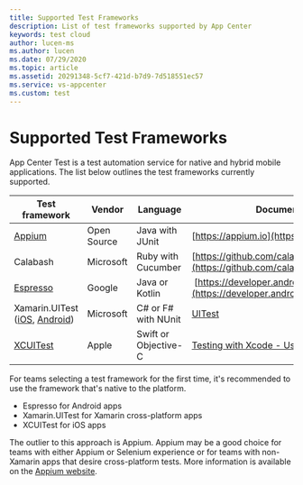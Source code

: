 ```yaml
---
title: Supported Test Frameworks
description: List of test frameworks supported by App Center
keywords: test cloud
author: lucen-ms
ms.author: lucen
ms.date: 07/29/2020
ms.topic: article
ms.assetid: 20291348-5cf7-421d-b7d9-7d518551ec57
ms.service: vs-appcenter
ms.custom: test
---
```


# Supported Test Frameworks

App Center Test is a test automation service for native and hybrid mobile applications. The list below outlines the test frameworks currently supported.

| Test framework | Vendor      | Language | Documentation & resources                |
| -------------- | ----------- | ---------|----------------------------------------- |
| [Appium](~/test-cloud/frameworks/appium/index.md) | Open Source | Java with JUnit | [https://appium.io](https://appium.io) |
| Calabash       | Microsoft   | Ruby with Cucumber | [https://github.com/calabash/calabash-ios](https://github.com/calabash/calabash-ios) |
| [Espresso](~/test-cloud/frameworks/espresso/index.md) | Google | Java or Kotlin | [https://developer.android.com/training/testing/espresso/](https://developer.android.com/training/testing/espresso/) |
| Xamarin.UITest ([iOS](~/test-cloud/frameworks/uitest/ios/index.md), [Android](~/test-cloud/frameworks/uitest/android/index.md)) | Microsoft | C# or F# with NUnit | [UITest](~/test-cloud/frameworks/uitest/index.md) |
| [XCUITest](~/test-cloud/frameworks/xcuitest/index.md) | Apple | Swift or Objective-C | [Testing with Xcode - User Interface Testing](https://developer.apple.com/library/content/documentation/DeveloperTools/Conceptual/testing_with_xcode/chapters/09-ui_testing.html) |

For teams selecting a test framework for the first time, it's recommended to use the framework that's native to the platform.

- Espresso for Android apps
- Xamarin.UITest for Xamarin cross-platform apps
- XCUITest for iOS apps

The outlier to this approach is Appium. Appium may be a good choice for teams with either Appium or Selenium experience or for teams with non-Xamarin apps that desire cross-platform tests. More information is available on the [Appium website](https://appium.io).
